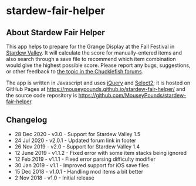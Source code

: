 # stardew-fair-helper

## About Stardew Fair Helper

This app helps to prepare for the Grange Display at the Fall Festival in [Stardew Valley](http://stardewvalley.net/). It will calculate the score for manually-entered items and also search through a save file to recommend which item combination would give the highest possible score. Please report any bugs, suggestions, or other feedback to [the topic in the Chucklefish forums](https://community.playstarbound.com/threads/webapp-stardew-fair-helper-make-the-best-grange-display.149849/).

The app is written in Javascript and uses [jQuery](https://jquery.com/) and [Select2](https://select2.org/); it is hosted on GitHub Pages at https://mouseypounds.github.io/stardew-fair-helper/ and the source code repository is https://github.com/MouseyPounds/stardew-fair-helper.

## Changelog

* 28 Dec  2020 - v3.0   - Support for Stardew Valley 1.5
* 24 Jul  2020 - v2.0.1 - Updated forum link in footer
* 26 Nov  2019 - v2.0   - Support for Stardew Valley 1.4
* 12 June 2019 - v1.1.2 - Fixed error with some item stacks being ignored
* 12 Feb  2019 - v1.1.1 - Fixed error parsing difficulty modifier
* 30 Jan  2019 - v1.1   - Improved support for iOS save files
* 15 Dec  2018 - v1.0.1 - Handling mod items a bit better
*  2 Nov  2018 - v1.0   - Initial release